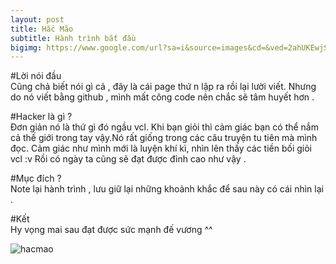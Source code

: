 ```yaml
---
layout: post
title: Hắc Mão
subtitle: Hành trình bắt đầu
bigimg: https://www.google.com/url?sa=i&source=images&cd=&ved=2ahUKEwjSgtiDqcjiAhWXXisKHUw7BvQQjRx6BAgBEAU&url=https%3A%2F%2Fbaoquocte.vn%2Fthan-thai-sieu-dang-yeu-cua-mau-meo-nhat-ban-69716.html&psig=AOvVaw02AcLc587vWkwnqmzytaUC&ust=1559479752758468
---
```


#Lời nói đầu  
Cũng chả biết nói gì cả , đây là cái page thứ n lập ra rồi lại lười viết. Nhưng do nó viết bằng github , mình mất công code nên chắc sẽ tâm huyết hơn . 
  
#Hacker là gì ?  
Đơn giản nó là thứ gì đó ngầu vcl. Khi bạn giỏi thì cảm giác bạn có thể nắm cả thế giới trong tay vậy.Nó rất giống trong các câu truyện tu tiên mà mình đọc. Cảm giác như mình mới là luyện khí kì, nhìn lên thấy các tiền bối giỏi vcl :v Rồi có ngày ta cũng sẽ đạt được đỉnh cao như vậy . 
  
#Mục đích ?  
Note lại hành trình , lưu giữ lại những khoảnh khắc để sau này có cái nhìn lại .
  
#Kết  
Hy vọng mai sau đạt được sức mạnh đế vương ^^ 
   
![hacmao](https://image.giaoducthoidai.vn/dataimages/201101/original/images460538_images424199_470369ca_cat43.jpg?width=500)
